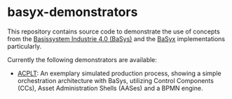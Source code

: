 # basyx-demonstrators

This repository contains source code to demonstrate the use of concepts from the [Basissystem Industrie 4.0 (BaSys)](https://basys40.de) and the [BaSyx](https://www.eclipse.org/basyx/) implementations particularly.

Currently the following demonstrators are available:

* [ACPLT](acplt):
An exemplary simulated production process, showing a simple orchestration architecture with BaSys, utilizing Control Components (CCs), Asset Administration Shells (AASes) and a BPMN engine.
